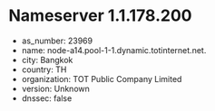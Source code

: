 # Nameserver 1.1.178.200

* as_number: 23969
* name: node-a14.pool-1-1.dynamic.totinternet.net.
* city: Bangkok
* country: TH
* organization: TOT Public Company Limited
* version: Unknown
* dnssec: false
